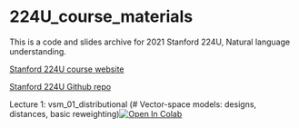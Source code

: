 # 224U_course_materials
 
This is a code and slides archive for 2021 Stanford 224U, Natural language understanding.

[Stanford 224U course website](https://web.stanford.edu/class/cs224u/2021/)

[Stanford 224U Github repo](https://github.com/cgpotts/cs224u)


Lecture 1: vsm_01_distributional (# Vector-space models: designs, distances, basic reweighting)[![Open In Colab](https://colab.research.google.com/assets/colab-badge.svg)](https://colab.research.google.com/github/EasonJia9598/224U_course_materials/blob/main/cs224u-codes/vsm_01_distributional.ipynb)

